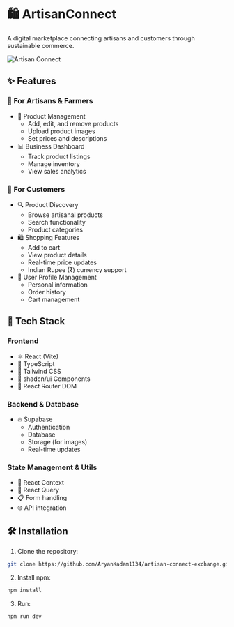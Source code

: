 # 🛍️ ArtisanConnect

A digital marketplace connecting artisans and customers through sustainable commerce.

![Artisan Connect](![image](https://github.com/user-attachments/assets/636b8d8e-fd80-41de-a697-b3c03f0bffcc)
)

## ✨ Features

### 🎨 For Artisans & Farmers
- 📝 Product Management
  - Add, edit, and remove products
  - Upload product images
  - Set prices and descriptions
- 📊 Business Dashboard
  - Track product listings
  - Manage inventory
  - View sales analytics

### 🛒 For Customers
- 🔍 Product Discovery
  - Browse artisanal products
  - Search functionality
  - Product categories
- 🛍️ Shopping Features
  - Add to cart
  - View product details
  - Real-time price updates
  - Indian Rupee (₹) currency support
- 👤 User Profile Management
  - Personal information
  - Order history
  - Cart management

## 🚀 Tech Stack

### Frontend
- ⚛️ React (Vite)
- 📝 TypeScript
- 🎨 Tailwind CSS
- 🧩 shadcn/ui Components
- 🔄 React Router DOM

### Backend & Database
- 🔥 Supabase
  - Authentication
  - Database
  - Storage (for images)
  - Real-time updates

### State Management & Utils
- 🔄 React Context
- 🎯 React Query
- 📋 Form handling
- 🌐 API integration

## 🛠️ Installation

1. Clone the repository:
```bash
git clone https://github.com/AryanKadam1134/artisan-connect-exchange.git
```

2. Install npm:
```bash
npm install
```

3. Run:
```bash
npm run dev
```

